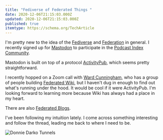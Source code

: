 ```yaml
---
title: "Fediverse of Federated Things "
date: 2020-12-06T21:15:03.000Z
updated: 2020-12-06T21:15:03.000Z
published: true
itemtype: https://schema.org/TechArticle
---
```


I'm pretty new to the idea of the [Fediverse](https://en.wikipedia.org/wiki/Fediverse) and [Federation](https://en.wikipedia.org/wiki/Federation_(information_technology)) in general. I recently signed up for [Mastodon](https://joinmastodon.org/) to participate in the [Podcast Index Community](https://podcastindex.social/about). 

Mastodon is built on top of a protocol [ActivityPub](https://www.w3.org/TR/activitypub/), which seems pretty straightforward.

I recently hopped on a Zoom call with [Ward Cunningham](https://twitter.com/WardCunningham), who has a group of people building [Federated Wiki](https://wiki.p2pfoundation.net/Federated_Wiki), but I haven't dug in enough to find out what's running under the hood. It would be cool if it were ActivityPub. I'm looking forward to learning more because Wiki has always had a place in my heart.

There are also [Federated Blogs](https://wiki.p2pfoundation.net/Federated_Blog).

I've been following my intuition lately. I come across something interesting and follow the thread, leading me back to where I need to be.

![Donnie Darko Tunnels](/uploads/2020/12/donnie-darko.jpg)

